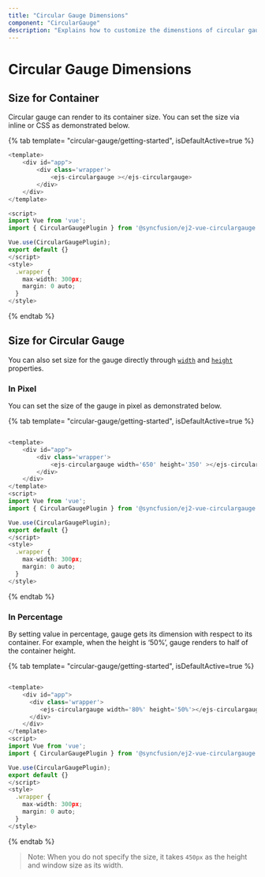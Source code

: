 ```yaml
---
title: "Circular Gauge Dimensions"
component: "CircularGauge"
description: "Explains how to customize the dimenstions of circular gauge"
---
```


# Circular Gauge Dimensions

## Size for Container

Circular gauge can render to its container size. You can set the size via inline or CSS as demonstrated below.

{% tab template= "circular-gauge/getting-started", isDefaultActive=true %}

```typescript
<template>
    <div id="app">
        <div class='wrapper'>
            <ejs-circulargauge ></ejs-circulargauge>
        </div>
    </div>
</template>

<script>
import Vue from 'vue';
import { CircularGaugePlugin } from '@syncfusion/ej2-vue-circulargauge';

Vue.use(CircularGaugePlugin);
export default {}
</script>
<style>
  .wrapper {
    max-width: 300px;
    margin: 0 auto;
  }
</style>

```

{% endtab %}
<!-- markdownlint-disable MD036 -->

## Size for Circular Gauge

<!-- markdownlint-disable MD036 -->

You can also set size for the gauge directly through [`width`](../api/circular-gauge/#width-string) and [`height`](../api/circular-gauge/#height-string) properties.

### In Pixel

You can set the size of the gauge in pixel as demonstrated below.

{% tab template= "circular-gauge/getting-started", isDefaultActive=true %}

```typescript

<template>
    <div id="app">
        <div class='wrapper'>
            <ejs-circulargauge width='650' height='350' ></ejs-circulargauge>
        </div>
    </div>
</template>
<script>
import Vue from 'vue';
import { CircularGaugePlugin } from '@syncfusion/ej2-vue-circulargauge';

Vue.use(CircularGaugePlugin);
export default {}
</script>
<style>
  .wrapper {
    max-width: 300px;
    margin: 0 auto;
  }
</style>

```

{% endtab %}

### In Percentage

By setting value in percentage, gauge gets its dimension with respect to its container. For example, when
the height is ‘50%’, gauge renders to half of the container height.

{% tab template= "circular-gauge/getting-started", isDefaultActive=true %}

```typescript

<template>
    <div id="app">
      <div class='wrapper'>
         <ejs-circulargauge width='80%' height='50%'></ejs-circulargauge>
      </div>
    </div>
</template>
<script>
import Vue from 'vue';
import { CircularGaugePlugin } from '@syncfusion/ej2-vue-circulargauge';

Vue.use(CircularGaugePlugin);
export default {}
</script>
<style>
  .wrapper {
    max-width: 300px;
    margin: 0 auto;
  }
</style>

```

{% endtab %}

>Note: When you do not specify the size, it takes `450px` as the height and window size as its width.